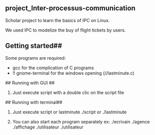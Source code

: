 ## project_Inter-processus-communication ##

Scholar project to learn the basics of IPC on Linux.

We used IPC to modelize the buy of flight tickets by users.
 
## Getting started##

Some programs are required:
- gcc for the complication of C programs
- !! gnome-terminal for the windows opening (//lastminute.c)

## Running with GUI ##

1. Just execute script with a double clic on the script file
	
## Running with terminal##

1. Just execute script or lastminute
	./script or ./lastminute

1. You can also start each program separately
	ex: ./ecrivain ./agence ./affichage ./utilisateur ./utilisateur 

